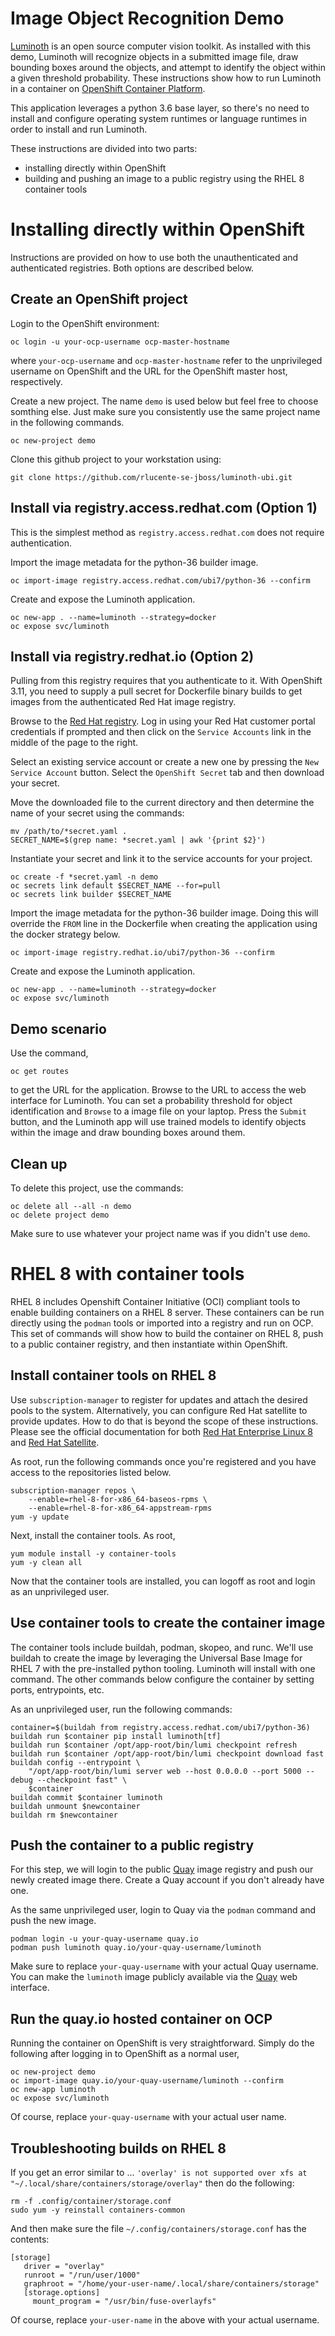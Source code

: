 # Image Object Recognition Demo
[Luminoth](https://luminoth.ai) is an open source computer vision
toolkit.  As installed with this demo, Luminoth will recognize
objects in a submitted image file, draw bounding boxes around the
objects, and attempt to identify the object within a given threshold
probability.  These instructions show how to run Luminoth in a
container on [OpenShift Container Platform](https://openshift.com).

This application leverages a python 3.6 base layer, so there's no
need to install and configure operating system runtimes or language
runtimes in order to install and run Luminoth.

These instructions are divided into two parts:
* installing directly within OpenShift
* building and pushing an image to a public registry using the RHEL 8 container tools

# Installing directly within OpenShift
Instructions are provided on how to use both the unauthenticated
and authenticated registries.  Both options are described below.

## Create an OpenShift project
Login to the OpenShift environment:

    oc login -u your-ocp-username ocp-master-hostname

where `your-ocp-username` and `ocp-master-hostname` refer to the
unprivileged username on OpenShift and the URL for the OpenShift
master host, respectively.

Create a new project.  The name `demo` is used below but feel free
to choose somthing else.  Just make sure you consistently use the
same project name in the following commands.

    oc new-project demo

Clone this github project to your workstation using:

    git clone https://github.com/rlucente-se-jboss/luminoth-ubi.git

## Install via registry.access.redhat.com (Option 1)
This is the simplest method as `registry.access.redhat.com` does
not require authentication.

Import the image metadata for the python-36 builder image.

    oc import-image registry.access.redhat.com/ubi7/python-36 --confirm

Create and expose the Luminoth application.

    oc new-app . --name=luminoth --strategy=docker
    oc expose svc/luminoth

## Install via registry.redhat.io (Option 2)
Pulling from this registry requires that you authenticate to it.
With OpenShift 3.11, you need to supply a pull secret for Dockerfile
binary builds to get images from the authenticated Red Hat image
registry.

Browse to the [Red Hat registry](https://registry.redhat.io).
Log in using your Red Hat customer portal credentials if prompted
and then click on the `Service Accounts` link in the middle of the
page to the right.

Select an existing service account or create a new one by pressing
the `New Service Account` button.  Select the `OpenShift Secret`
tab and then download your secret.

Move the downloaded file to the current directory and then determine
the name of your secret using the commands:

    mv /path/to/*secret.yaml .
    SECRET_NAME=$(grep name: *secret.yaml | awk '{print $2}')

Instantiate your secret and link it to the service accounts for
your project.

    oc create -f *secret.yaml -n demo
    oc secrets link default $SECRET_NAME --for=pull
    oc secrets link builder $SECRET_NAME

Import the image metadata for the python-36 builder image.  Doing
this will override the `FROM` line in the Dockerfile when creating
the application using the docker strategy below.

    oc import-image registry.redhat.io/ubi7/python-36 --confirm

Create and expose the Luminoth application.

    oc new-app . --name=luminoth --strategy=docker
    oc expose svc/luminoth

## Demo scenario
Use the command, 

    oc get routes

to get the URL for the application.  Browse to the URL to access
the web interface for Luminoth.  You can set a probability threshold
for object identification and `Browse` to a image file on your
laptop.  Press the `Submit` button, and the Luminoth app will use
trained models to identify objects within the image and draw bounding
boxes around them.

## Clean up
To delete this project, use the commands:

    oc delete all --all -n demo
    oc delete project demo

Make sure to use whatever your project name was if you didn't use
`demo`.

# RHEL 8 with container tools
RHEL 8 includes Openshift Container Initiative (OCI) compliant tools
to enable building containers on a RHEL 8 server.  These containers
can be run directly using the `podman` tools or imported into a
registry and run on OCP.  This set of commands will show how to
build the container on RHEL 8, push to a public container registry,
and then instantiate within OpenShift.

## Install container tools on RHEL 8
Use `subscription-manager` to register for updates and attach the
desired pools to the system.  Alternatively, you can configure Red
Hat satellite to provide updates.  How to do that is beyond the
scope of these instructions.  Please see the official documentation
for both [Red Hat Enterprise Linux 8](https://access.redhat.com/documentation/en-us/red_hat_enterprise_linux/8/)
and [Red Hat Satellite](https://access.redhat.com/documentation/en-us/red_hat_satellite/6.5/).

As root, run the following commands once you're registered and you
have access to the repositories listed below.

    subscription-manager repos \
        --enable=rhel-8-for-x86_64-baseos-rpms \
        --enable=rhel-8-for-x86_64-appstream-rpms
    yum -y update

Next, install the container tools.  As root,

    yum module install -y container-tools
    yum -y clean all

Now that the container tools are installed, you can logoff as root
and login as an unprivileged user.

## Use container tools to create the container image
The container tools include buildah, podman, skopeo, and runc.
We'll use buildah to create the image by leveraging the Universal
Base Image for RHEL 7 with the pre-installed python tooling.  Luminoth
will install with one command.  The other commands below configure
the container by setting ports, entrypoints, etc.

As an unprivileged user, run the following commands:

    container=$(buildah from registry.access.redhat.com/ubi7/python-36)
    buildah run $container pip install luminoth[tf]
    buildah run $container /opt/app-root/bin/lumi checkpoint refresh
    buildah run $container /opt/app-root/bin/lumi checkpoint download fast
    buildah config --entrypoint \
        "/opt/app-root/bin/lumi server web --host 0.0.0.0 --port 5000 --debug --checkpoint fast" \
        $container
    buildah commit $container luminoth
    buildah unmount $newcontainer
    buildah rm $newcontainer

## Push the container to a public registry
For this step, we will login to the public [Quay](https://quay.io/)
image registry and push our newly created image there.  Create a
Quay account if you don't already have one.

As the same unprivileged user, login to Quay via the `podman` command
and push the new image.

    podman login -u your-quay-username quay.io
    podman push luminoth quay.io/your-quay-username/luminoth

Make sure to replace `your-quay-username` with your actual Quay
username.  You can make the `luminoth` image publicly available via
the [Quay](https://quay.io) web interface.

## Run the quay.io hosted container on OCP
Running the container on OpenShift is very straightforward.  Simply
do the following after logging in to OpenShift as a normal user,

    oc new-project demo
    oc import-image quay.io/your-quay-username/luminoth --confirm
    oc new-app luminoth
    oc expose svc/luminoth

Of course, replace `your-quay-username` with your actual user name.

## Troubleshooting builds on RHEL 8
If you get an error similar to ...
`'overlay' is not supported over xfs at "~/.local/share/containers/storage/overlay"`
then do the following:

    rm -f .config/container/storage.conf
    sudo yum -y reinstall containers-common

And then make sure the file `~/.config/containers/storage.conf` has the contents:

    [storage]
       driver = "overlay"
       runroot = "/run/user/1000"
       graphroot = "/home/your-user-name/.local/share/containers/storage"
       [storage.options]
         mount_program = "/usr/bin/fuse-overlayfs"

Of course, replace `your-user-name` in the above with your actual username.
